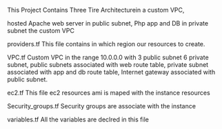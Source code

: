 This Project Contains Three Tire Architecturein a custom VPC, 

hosted Apache web server in public subnet, Php app and DB in private subnet the custom VPC

providers.tf
This file contains in which region our resources to create.

VPC.tf
Custom VPC in the range 10.0.0.0 with 3 public subnet 6 private subnet, public subnets associated with web route table, private subnet associated with app and db route table, Internet gateway associated with public subnet.

ec2.tf
This file ec2 resources ami is maped with the instance resources

Security_groups.tf
Security groups are associate with the instance

variables.tf
All the variables are declred in this file


